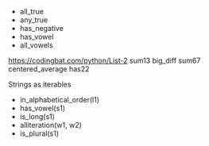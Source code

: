 - all_true
- any_true
- has_negative
- has_vowel
- all_vowels

https://codingbat.com/python/List-2
sum13
big_diff
sum67
centered_average
has22

Strings as iterables
-   in_alphabetical_order(l1)
-   has_vowel(s1)
-   is_long(s1)
-   alliteration(w1, w2)
-   is_plural(s1)